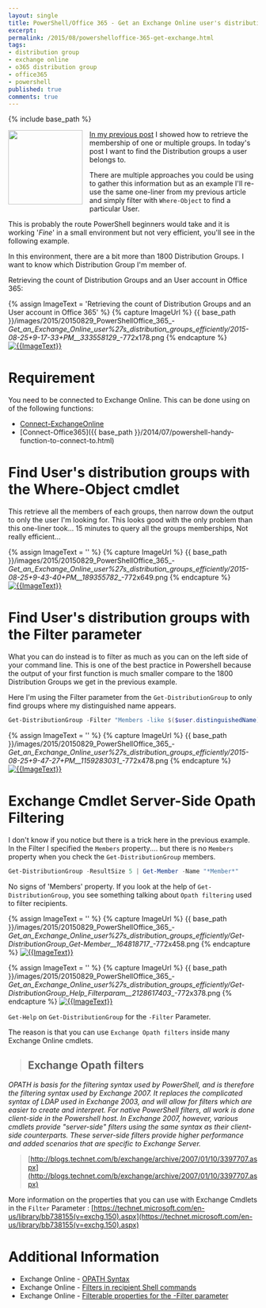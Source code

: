 ```yaml
---
layout: single
title: PowerShell/Office 365 - Get an Exchange Online user's distribution groups efficiently
excerpt: 
permalink: /2015/08/powershelloffice-365-get-exchange.html
tags: 
- distribution group
- exchange online
- o365 distribution group
- office365
- powershell
published: true
comments: true
---
```

{% include base_path %}

<a href="{{ base_path }}/images/2015/20150829_PowerShellOffice_365_-_Get_an_Exchange_Online_user%27s_distribution_groups_efficiently/Outlook-2013-Logo-256x256__580073936__-256x256.png" imageanchor="1" style="clear: left; float: left; margin-bottom: 1em; margin-right: 1em;"><img border="0" height="150" src="{{ base_path }}/images/2015/20150829_PowerShellOffice_365_-_Get_an_Exchange_Online_user%27s_distribution_groups_efficiently/Outlook-2013-Logo-256x256__307945277__-200x200.png" width="150" /></a>

<a href="{{ base_path }}/2015/08/powershello365-get-distribution-groups.html#more" target="_blank">In my previous post</a> I showed how to retrieve the membership of one or multiple groups. In today's post I want to find the Distribution groups a user belongs to.

There are multiple approaches you could be using to gather this information but as an example I'll re-use the same one-liner from my previous article and simply filter with `Where-Object` to find a particular User.

This is probably the route PowerShell beginners would take and it is working '<i>Fine</i>' in a small environment but not very efficient, you'll see in the following example.

In this environment, there are a bit more than 1800 Distribution Groups. I want to know which Distribution Group I'm member of.

Retrieving the count of Distribution Groups and an User account in Office 365:

{% assign ImageText = 'Retrieving the count of Distribution Groups and an User account in Office 365' %}
{% capture ImageUrl %}
{{ base_path }}/images/2015/20150829_PowerShellOffice_365_-_Get_an_Exchange_Online_user%27s_distribution_groups_efficiently/2015-08-25+9-17-33+PM__333558129__-772x178.png
{% endcapture %}
[![{{ImageText}}]({{ImageUrl}})]({{ImageUrl}})


# Requirement

You need to be connected to Exchange Online. This can be done using on of the following functions:

* [Connect-ExchangeOnline](https://github.com/lazywinadmin/PowerShell/blob/master/EXCHANGE-Connect-ExchangeOnline/Connect-ExchangeOnline.ps1)
* [Connect-Office365]({{ base_path }}/2014/07/powershell-handy-function-to-connect-to.html)


# Find User's distribution groups with the Where-Object cmdlet


This retrieve all the members of each groups, then narrow down the output to only the user I'm looking for. This looks good with the only problem than this one-liner took... 15 minutes to query all the groups memberships, Not really efficient...

{% assign ImageText = '' %}
{% capture ImageUrl %}
{{ base_path }}/images/2015/20150829_PowerShellOffice_365_-_Get_an_Exchange_Online_user%27s_distribution_groups_efficiently/2015-08-25+9-43-40+PM__189355782__-772x649.png
{% endcapture %}
[![{{ImageText}}]({{ImageUrl}})]({{ImageUrl}})

# Find User's distribution groups with the Filter parameter

What you can do instead is to filter as much as you can on the left side of your command line.
This is one of the best practice in Powershell because the output of your first function is much smaller compare to the 1800 Distribution Groups we get in the previous example.

Here I'm using the Filter parameter from the `Get-DistributionGroup` to only find groups where my distinguished name appears.


```powershell
Get-DistributionGroup -Filter "Members -like $($user.distinguishedName)"
```


{% assign ImageText = '' %}
{% capture ImageUrl %}
{{ base_path }}/images/2015/20150829_PowerShellOffice_365_-_Get_an_Exchange_Online_user%27s_distribution_groups_efficiently/2015-08-25+9-47-27+PM__1159283031__-772x478.png
{% endcapture %}
[![{{ImageText}}]({{ImageUrl}})]({{ImageUrl}})


# Exchange Cmdlet Server-Side Opath Filtering

I don't know if you notice but there is a trick here in the previous example.
In the Filter I specified the `Members` property.... but there is no `Members` property when you check the `Get-DistributionGroup` members.

```powershell
Get-DistributionGroup -ResultSize 5 | Get-Member -Name "*Member*"
```

No signs of 'Members' property. If you look at the help of `Get-DistributionGroup`, you see something talking about `Opath filtering` used to filter recipients.

{% assign ImageText = '' %}
{% capture ImageUrl %}
{{ base_path }}/images/2015/20150829_PowerShellOffice_365_-_Get_an_Exchange_Online_user%27s_distribution_groups_efficiently/Get-DistributionGroup_Get-Member__164818717__-772x458.png
{% endcapture %}
[![{{ImageText}}]({{ImageUrl}})]({{ImageUrl}})

{% assign ImageText = '' %}
{% capture ImageUrl %}
{{ base_path }}/images/2015/20150829_PowerShellOffice_365_-_Get_an_Exchange_Online_user%27s_distribution_groups_efficiently/Get-DistributionGroup_Help_Filterparam__2128617403__-772x378.png
{% endcapture %}
[![{{ImageText}}]({{ImageUrl}})]({{ImageUrl}})

`Get-Help` on `Get-DistributionGroup` for the `-Filter` Parameter.

The reason is that you can use `Exchange Opath filters` inside many Exchange Online cmdlets.

> ## Exchange Opath filters
<i>OPATH is basis for the filtering syntax used by PowerShell, and is therefore the filtering syntax used by Exchange 2007. It replaces the complicated syntax of LDAP used in Exchange 2003, and will allow for filters which are easier to create and interpret. For native PowerShell filters, all work is done client-side in the Powershell host. In Exchange 2007, however, various cmdlets provide "server-side" filters using the same syntax as their client-side counterparts. These server-side filters provide higher performance and added scenarios that are specific to Exchange Server.</i>
> [http://blogs.technet.com/b/exchange/archive/2007/01/10/3397707.aspx](http://blogs.technet.com/b/exchange/archive/2007/01/10/3397707.aspx)

More information on the properties that you can use with Exchange Cmdlets in the `Filter` Parameter : [https://technet.microsoft.com/en-us/library/bb738155(v=exchg.150).aspx](https://technet.microsoft.com/en-us/library/bb738155(v=exchg.150).aspx)

# Additional Information

* Exchange Online - <a href="https://technet.microsoft.com/en-us/library/bb124268(v=exchg.150).aspx#OPATH" target="_blank">OPATH Syntax</a>
* Exchange Online - <a href="https://technet.microsoft.com/en-us/library/bb124268(v=exchg.150).aspx" target="_blank">Filters in recipient Shell commands</a>
* Exchange Online - <a href="https://technet.microsoft.com/en-us/library/bb738155(v=exchg.150).aspx" target="_blank">Filterable properties for the -Filter parameter</a>